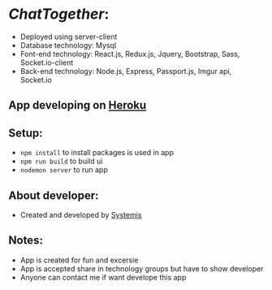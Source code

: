 # _ChatTogether_:
- Deployed using server-client 
- Database technology: Mysql
- Font-end technology: React.js, Redux.js, Jquery, Bootstrap, Sass, Socket.io-client
- Back-end technology: Node.js, Express, Passport.js, Imgur api, Socket.io

## App developing on [Heroku]('https://chattogether.herokuapp.com/')

## Setup:    
- `npm install` to install packages is used in app
- `npm run build` to build ui
- `nodemon server` to run app

## About developer:
- Created and developed by [Systemis]('https://systemis-blog.herokuapp.com/')


## Notes:
- App is created for fun and excersie
- App is accepted share in technology groups but have to show developer
- Anyone can contact me if want develope this app
